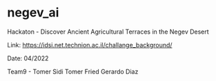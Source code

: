 # negev_ai
Hackaton - Discover Ancient Agricultural Terraces in the Negev Desert

Link: https://idsi.net.technion.ac.il/challange_background/

Date: 04/2022

Team9 -
Tomer Sidi
Tomer Fried
Gerardo Diaz
